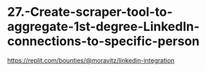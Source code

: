 # 27.-Create-scraper-tool-to-aggregate-1st-degree-LinkedIn-connections-to-specific-person
https://replit.com/bounties/@moravitz/linkedin-integration
